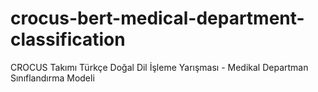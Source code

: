 # crocus-bert-medical-department-classification
CROCUS Takımı Türkçe Doğal Dil İşleme Yarışması - Medikal Departman Sınıflandırma Modeli

